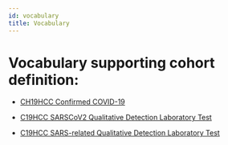 ```yaml
---
id: vocabulary
title: Vocabulary
---
```


# Vocabulary supporting cohort definition:

* [CH19HCC Confirmed COVID-19](https://vsac.nlm.nih.gov/valueset/2.16.840.1.113762.1.4.1032.117/definition)

* [C19HCC SARSCoV2 Qualitative Detection Laboratory Test](https://vsac.nlm.nih.gov/valueset/2.16.840.1.113762.1.4.1032.109/definition)

* [C19HCC SARS-related Qualitative Detection Laboratory Test](https://vsac.nlm.nih.gov/valueset/2.16.840.1.113762.1.4.1032.113/definition)


